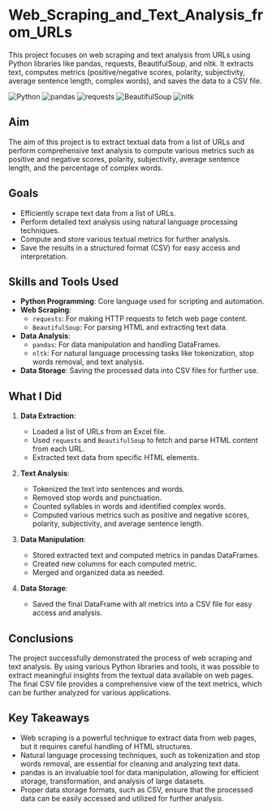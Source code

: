 # Web_Scraping_and_Text_Analysis_from_URLs
This project focuses on web scraping and text analysis from URLs using Python libraries like pandas, requests, BeautifulSoup, and nltk. It extracts text, computes metrics (positive/negative scores, polarity, subjectivity, average sentence length, complex words), and saves the data to a CSV file.

<p align="left">
    <img src="https://img.shields.io/badge/Language-Python-blue" alt="Python" />
    <img src="https://img.shields.io/badge/Library-pandas-yellow" alt="pandas" />
    <img src="https://img.shields.io/badge/Library-requests-red" alt="requests" />
    <img src="https://img.shields.io/badge/Library-BeautifulSoup-green" alt="BeautifulSoup" />
    <img src="https://img.shields.io/badge/Library-nltk-orange" alt="nltk" />
</p>

## Aim
The aim of this project is to extract textual data from a list of URLs and perform comprehensive text analysis to compute various metrics such as positive and negative scores, polarity, subjectivity, average sentence length, and the percentage of complex words.

## Goals
- Efficiently scrape text data from a list of URLs.
- Perform detailed text analysis using natural language processing techniques.
- Compute and store various textual metrics for further analysis.
- Save the results in a structured format (CSV) for easy access and interpretation.

## Skills and Tools Used
- **Python Programming**: Core language used for scripting and automation.
- **Web Scraping**: 
  - `requests`: For making HTTP requests to fetch web page content.
  - `BeautifulSoup`: For parsing HTML and extracting text data.
- **Data Analysis**:
  - `pandas`: For data manipulation and handling DataFrames.
  - `nltk`: For natural language processing tasks like tokenization, stop words removal, and text analysis.
- **Data Storage**: Saving the processed data into CSV files for further use.

## What I Did
1. **Data Extraction**:
   - Loaded a list of URLs from an Excel file.
   - Used `requests` and `BeautifulSoup` to fetch and parse HTML content from each URL.
   - Extracted text data from specific HTML elements.
   
2. **Text Analysis**:
   - Tokenized the text into sentences and words.
   - Removed stop words and punctuation.
   - Counted syllables in words and identified complex words.
   - Computed various metrics such as positive and negative scores, polarity, subjectivity, and average sentence length.

3. **Data Manipulation**:
   - Stored extracted text and computed metrics in pandas DataFrames.
   - Created new columns for each computed metric.
   - Merged and organized data as needed.

4. **Data Storage**:
   - Saved the final DataFrame with all metrics into a CSV file for easy access and analysis.

## Conclusions
The project successfully demonstrated the process of web scraping and text analysis. By using various Python libraries and tools, it was possible to extract meaningful insights from the textual data available on web pages. The final CSV file provides a comprehensive view of the text metrics, which can be further analyzed for various applications.

## Key Takeaways
- Web scraping is a powerful technique to extract data from web pages, but it requires careful handling of HTML structures.
- Natural language processing techniques, such as tokenization and stop words removal, are essential for cleaning and analyzing text data.
- pandas is an invaluable tool for data manipulation, allowing for efficient storage, transformation, and analysis of large datasets.
- Proper data storage formats, such as CSV, ensure that the processed data can be easily accessed and utilized for further analysis.
